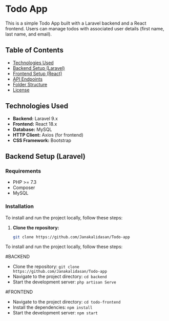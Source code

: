 # Todo App

This is a simple Todo App built with a Laravel backend and a React frontend. Users can manage todos with associated user details (first name, last name, and email).

## Table of Contents

- [Technologies Used](#technologies-used)
- [Backend Setup (Laravel)](#backend-setup-laravel)
- [Frontend Setup (React)](#frontend-setup-react)
- [API Endpoints](#api-endpoints)
- [Folder Structure](#folder-structure)
- [License](#license)

## Technologies Used

- **Backend:** Laravel 9.x
- **Frontend:** React 18.x
- **Database:** MySQL
- **HTTP Client:** Axios (for frontend)
- **CSS Framework:** Bootstrap

## Backend Setup (Laravel)

### Requirements

- PHP >= 7.3
- Composer
- MySQL

### Installation

To install and run the project locally, follow these steps:

1. **Clone the repository:**
   ```bash
   git clone https://github.com/Janakalidasan/Todo-app


To install and run the project locally, follow these steps:

#BACKEND
- Clone the repository: `git clone https://github.com/Janakalidasan/Todo-app`
- Navigate to the project directory: `cd backend`
- Start the development server: `php artisan Serve`

#FRONTEND
- Navigate to the project directory: `cd todo-frontend`
- Install the dependencies: `npm install`
- Start the development server: `npm start`
